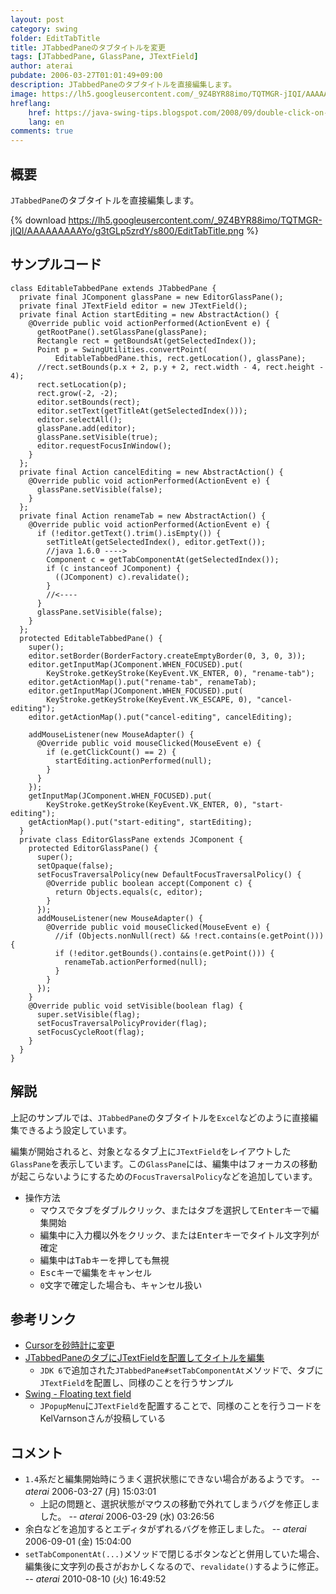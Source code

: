 ```yaml
---
layout: post
category: swing
folder: EditTabTitle
title: JTabbedPaneのタブタイトルを変更
tags: [JTabbedPane, GlassPane, JTextField]
author: aterai
pubdate: 2006-03-27T01:01:49+09:00
description: JTabbedPaneのタブタイトルを直接編集します。
image: https://lh5.googleusercontent.com/_9Z4BYR88imo/TQTMGR-jIQI/AAAAAAAAAYo/g3tGLp5zrdY/s800/EditTabTitle.png
hreflang:
    href: https://java-swing-tips.blogspot.com/2008/09/double-click-on-each-tab-and-change-its.html
    lang: en
comments: true
---
```

## 概要
`JTabbedPane`のタブタイトルを直接編集します。

{% download https://lh5.googleusercontent.com/_9Z4BYR88imo/TQTMGR-jIQI/AAAAAAAAAYo/g3tGLp5zrdY/s800/EditTabTitle.png %}

## サンプルコード
<pre class="prettyprint"><code>class EditableTabbedPane extends JTabbedPane {
  private final JComponent glassPane = new EditorGlassPane();
  private final JTextField editor = new JTextField();
  private final Action startEditing = new AbstractAction() {
    @Override public void actionPerformed(ActionEvent e) {
      getRootPane().setGlassPane(glassPane);
      Rectangle rect = getBoundsAt(getSelectedIndex());
      Point p = SwingUtilities.convertPoint(
          EditableTabbedPane.this, rect.getLocation(), glassPane);
      //rect.setBounds(p.x + 2, p.y + 2, rect.width - 4, rect.height - 4);
      rect.setLocation(p);
      rect.grow(-2, -2);
      editor.setBounds(rect);
      editor.setText(getTitleAt(getSelectedIndex()));
      editor.selectAll();
      glassPane.add(editor);
      glassPane.setVisible(true);
      editor.requestFocusInWindow();
    }
  };
  private final Action cancelEditing = new AbstractAction() {
    @Override public void actionPerformed(ActionEvent e) {
      glassPane.setVisible(false);
    }
  };
  private final Action renameTab = new AbstractAction() {
    @Override public void actionPerformed(ActionEvent e) {
      if (!editor.getText().trim().isEmpty()) {
        setTitleAt(getSelectedIndex(), editor.getText());
        //java 1.6.0 ----&gt;
        Component c = getTabComponentAt(getSelectedIndex());
        if (c instanceof JComponent) {
          ((JComponent) c).revalidate();
        }
        //&lt;----
      }
      glassPane.setVisible(false);
    }
  };
  protected EditableTabbedPane() {
    super();
    editor.setBorder(BorderFactory.createEmptyBorder(0, 3, 0, 3));
    editor.getInputMap(JComponent.WHEN_FOCUSED).put(
        KeyStroke.getKeyStroke(KeyEvent.VK_ENTER, 0), "rename-tab");
    editor.getActionMap().put("rename-tab", renameTab);
    editor.getInputMap(JComponent.WHEN_FOCUSED).put(
        KeyStroke.getKeyStroke(KeyEvent.VK_ESCAPE, 0), "cancel-editing");
    editor.getActionMap().put("cancel-editing", cancelEditing);

    addMouseListener(new MouseAdapter() {
      @Override public void mouseClicked(MouseEvent e) {
        if (e.getClickCount() == 2) {
          startEditing.actionPerformed(null);
        }
      }
    });
    getInputMap(JComponent.WHEN_FOCUSED).put(
        KeyStroke.getKeyStroke(KeyEvent.VK_ENTER, 0), "start-editing");
    getActionMap().put("start-editing", startEditing);
  }
  private class EditorGlassPane extends JComponent {
    protected EditorGlassPane() {
      super();
      setOpaque(false);
      setFocusTraversalPolicy(new DefaultFocusTraversalPolicy() {
        @Override public boolean accept(Component c) {
          return Objects.equals(c, editor);
        }
      });
      addMouseListener(new MouseAdapter() {
        @Override public void mouseClicked(MouseEvent e) {
          //if (Objects.nonNull(rect) &amp;&amp; !rect.contains(e.getPoint())) {
          if (!editor.getBounds().contains(e.getPoint())) {
            renameTab.actionPerformed(null);
          }
        }
      });
    }
    @Override public void setVisible(boolean flag) {
      super.setVisible(flag);
      setFocusTraversalPolicyProvider(flag);
      setFocusCycleRoot(flag);
    }
  }
}
</code></pre>

## 解説
上記のサンプルでは、`JTabbedPane`のタブタイトルを`Excel`などのように直接編集できるよう設定しています。

編集が開始されると、対象となるタブ上に`JTextField`をレイアウトした`GlassPane`を表示しています。この`GlassPane`には、編集中はフォーカスの移動が起こらないようにするための`FocusTraversalPolicy`などを追加しています。

- 操作方法
    - マウスでタブをダブルクリック、またはタブを選択して<kbd>Enter</kbd>キーで編集開始
    - 編集中に入力欄以外をクリック、または<kbd>Enter</kbd>キーでタイトル文字列が確定
    - 編集中は<kbd>Tab</kbd>キーを押しても無視
    - <kbd>Esc</kbd>キーで編集をキャンセル
    - `0`文字で確定した場合も、キャンセル扱い

<!-- dummy comment line for breaking list -->

## 参考リンク
- [Cursorを砂時計に変更](https://ateraimemo.com/Swing/WaitCursor.html)
- [JTabbedPaneのタブにJTextFieldを配置してタイトルを編集](https://ateraimemo.com/Swing/TabTitleEditor.html)
    - `JDK 6`で追加された`JTabbedPane#setTabComponentAt`メソッドで、タブに`JTextField`を配置し、同様のことを行うサンプル
- [Swing - Floating text field](https://community.oracle.com/thread/1359811)
    - `JPopupMenu`に`JTextField`を配置することで、同様のことを行うコードをKelVarnsonさんが投稿している

<!-- dummy comment line for breaking list -->

## コメント
- `1.4`系だと編集開始時にうまく選択状態にできない場合があるようです。 -- *aterai* 2006-03-27 (月) 15:03:01
    - 上記の問題と、選択状態がマウスの移動で外れてしまうバグを修正しました。 -- *aterai* 2006-03-29 (水) 03:26:56
- 余白などを追加するとエディタがずれるバグを修正しました。 -- *aterai* 2006-09-01 (金) 15:04:00
- `setTabComponentAt(...)`メソッドで閉じるボタンなどと併用していた場合、編集後に文字列の長さがおかしくなるので、`revalidate()`するように修正。 -- *aterai* 2010-08-10 (火) 16:49:52

<!-- dummy comment line for breaking list -->
